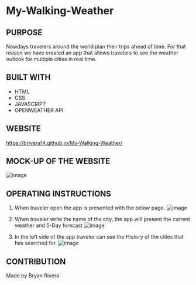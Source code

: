 # My-Walking-Weather

## PURPOSE
Nowdays travelers around the world plan their trips ahead of time.
For that reason we have created an app that allows travelers to see the weather outlook for multiple cities in real time.

## BUILT WITH
* HTML
* CSS
* JAVASCRIPT
* OPENWEATHER API

## WEBSITE
https://brivera14.github.io/My-Walking-Weather/

## MOCK-UP OF THE WEBSITE
![image](https://user-images.githubusercontent.com/66097407/87378519-f1581980-c55b-11ea-97fc-869ff81c5e3b.png)

## OPERATING INSTRUCTIONS
1. When traveler open the app is presented with the below page.
![image](https://user-images.githubusercontent.com/66097407/87378190-47788d00-c55b-11ea-861f-812760ddaf7b.png)

2. When traveler write the name of the city, the app will present the current weather and 5-Day forecast
![image](https://user-images.githubusercontent.com/66097407/87378302-84dd1a80-c55b-11ea-8ec0-a64354e0cdb6.png)

3. In the left side of the app traveler can see the History of the cities that has searched for.
![image](https://user-images.githubusercontent.com/66097407/87378446-cd94d380-c55b-11ea-8d3e-f992d88d0f25.png)

## CONTRIBUTION
Made by Bryan Rivera